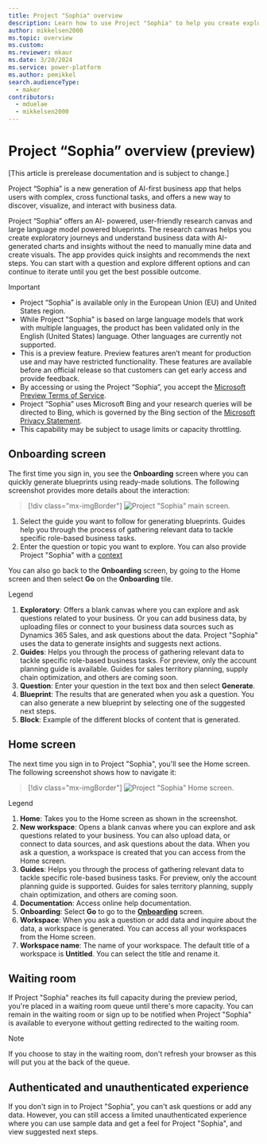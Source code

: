 ```yaml
---
title: Project "Sophia" overview
description: Learn how to use Project "Sophia" to help you create exploratory journeys and understand business data with AI-generated charts and insights.
author: mikkelsen2000
ms.topic: overview
ms.custom: 
ms.reviewer: mkaur
ms.date: 3/20/2024
ms.service: power-platform
ms.author: pemikkel
search.audienceType:
  - maker
contributors:
  - mduelae
  - mikkelsen2000
---
```


# Project “Sophia” overview (preview)

[This article is prerelease documentation and is subject to change.]

Project “Sophia” is a new generation of AI-first business app that helps users with complex, cross functional tasks, and offers a new way to discover, visualize, and interact with business data.

Project “Sophia” offers an AI- powered, user-friendly research canvas and large language model powered blueprints. The research canvas helps you create exploratory journeys and understand business data with AI-generated charts and insights without the need to manually mine data and create visuals. The app provides quick insights and recommends the next steps. You can start with a question and explore different options and can continue to iterate until you get the best possible outcome.

> [!IMPORTANT]
> - Project “Sophia” is available only in the European Union (EU) and United States region.
> - While Project "Sophia" is based on large language models that work with multiple languages, the product has been validated only in the English (United States) language. Other languages are currently not supported.
> - This is a preview feature. Preview features aren’t meant for production use and may have restricted functionality. These features are available before an official release so that customers can get early access and provide feedback.
> - By accessing or using the Project “Sophia”, you accept the [Microsoft Preview Terms of Service](https://go.microsoft.com/fwlink/?linkid=2242556).
> - Project “Sophia” uses Microsoft Bing and your research queries will be directed to Bing, which is governed by the Bing section of the [Microsoft Privacy Statement](https://privacy.microsoft.com/en-us/privacystatement).
> - This capability may be subject to usage limits or capacity throttling.

## Onboarding screen

The first time you sign in, you see the **Onboarding** screen where you can quickly generate blueprints using ready-made solutions. The following screenshot provides more details about the interaction: 

> [!div class="mx-imgBorder"]
> ![Project "Sophia" main screen.](media/ps-main-screen.png)

1. Select the guide you want to follow for generating blueprints. Guides help you through the process of gathering relevant data to tackle specific role-based business tasks.
1. Enter the question or topic you want to explore. You can also provide Project "Sophia" with a [context](context-manage.md)

You can also go back to the **Onboarding** screen, by going to the Home screen and then select **Go** on the **Onboarding** tile.

Legend

1. **Exploratory**: Offers a blank canvas where you can explore and ask questions related to your business. Or you can add business data, by uploading files or connect to your business data sources such as Dynamics 365 Sales, and ask questions about the data. Project "Sophia" uses the data to generate insights and suggests next actions.
2. **Guides**: Helps you through the process of gathering relevant data to tackle specific role-based business tasks. For preview, only the account planning guide is available. Guides for sales territory planning, supply chain optimization, and others are coming soon.
3. **Question**: Enter your question in the text box and then select **Generate**.
4. **Blueprint**: The results that are generated when you ask a question. You can also generate a new blueprint by selecting one of the suggested next steps.
5. **Block**: Example of the different blocks of content that is generated.

## Home screen

The next time you sign in to Project "Sophia", you'll see the Home screen. The following screenshot shows how to navigate it:


> [!div class="mx-imgBorder"]
> ![Project "Sophia" Home screen.](media/ps-home-screen.png)

Legend

1. **Home**: Takes you to the Home screen as shown in the screenshot.
2. **New workspace**: Opens a blank canvas where you can explore and ask questions related to your business. You can also upload data, or connect to data sources, and ask questions about the data. When you ask a question, a workspace is created that you can access from the Home screen.
3. **Guides**: Helps you through the process of gathering relevant data to tackle specific role-based business tasks. For preview, only the account planning guide is supported. Guides for sales territory planning, supply chain optimization, and others are coming soon.
4. **Documentation**: Access online help documentation.
5. **Onboarding**: Select **Go** to go to the [**Onboarding**](overview.md#onboarding-screen) screen.
6. **Workspace**: When you ask a question or add data and inquire about the data, a workspace is generated. You can access all your workspaces from the Home screen.
7. **Workspace name**: The name of your workspace. The default title of a workspace is **Untitled**. You can select the title and rename it.

## Waiting room

If Project "Sophia" reaches its full capacity during the preview period, you're placed in a waiting room queue until there's more capacity. You can remain in the waiting room or sign up to be notified when Project "Sophia" is available to everyone without getting redirected to the waiting room. 


> [!Note]
> If you choose to stay in the waiting room, don't refresh your browser as this will put you at the back of the queue.

## Authenticated and unauthenticated experience

If you don't sign in to Project "Sophia", you can't ask questions or add any data. However, you can still access a limited unauthenticated experience where you can use sample data and get a feel for Project "Sophia", and view suggested next steps.

